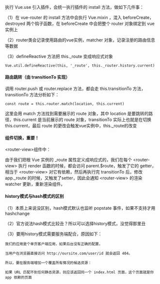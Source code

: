 执行 Vue.use 引入插件，会统一执行插件的 install 方法，做如下几件事：

（1）在 vue-router 的 install 方法中会执行 Vue.mixin ，混入 beforeCreate，destroyed 两个钩子函数，在 beforeCreate 中会把整个 router 对象绑定到 vue 实例上

（2）router类会记录使用路由的vue实例，matcher 对象，记录注册的路由信息等数据

（3）defineReactive 方法把 this._route 变成响应式对象

```
Vue.util.defineReactive(this, '_route', this._router.history.current)
```

#### 路由跳转（由 transitionTo 实现）

调用 router.push 或 router.replace 方法，都会走 this.transitionTo 方法，transitionTo 方法分析如下：

```
const route = this.router.match(location, this.current)
```

这里会用 match 方法找到需要展示的 route 对象，其中 location 是要跳转的路径，this.current 是当前展示的 route 对象，transitionTo 实际上也就是在切换 this.current，最后 route 的更改会触发vue实例中，this._route的改变

#### 组件切换，重要！

\<router-view\>组件中：

由于我们把根 Vue 实例的 _route 属性定义成响应式的，我们在每个 \<router-view\> 执行 render 函数的时候，都会访问 parent.$route，触发了它的 getter，相当于 \<router-view\> 对它有依赖，然后再执行完 transitionTo 后，修改 app._route 的时候，又触发了setter，因此会通知 \<router-view\> 的渲染 watcher 更新，重新渲染组件。

#### history模式与hash模式的区别

（1）本质上来说没区别，hash模式默认也监听 popstate 事件，如果不支持才用 hashchange

（2）官方说法hash模式比较丑？所以可以选择history模式，没觉得那里丑

（3）要用history模式需要服务端配合，原因如下：

```
我们的应用是个单页客户端应用，如果后台没有正确的配置，

当用户在浏览器直接访问 http://oursite.com/user/id 就会返回 404。

所以，要在服务端增加一个覆盖所有情况的候选资源：

如果 URL 匹配不到任何静态资源，则应该返回同一个 index.html 页面，这个页面就是你 app 依赖的页面
```



